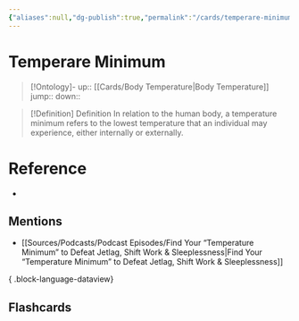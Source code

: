 ```yaml
---
{"aliases":null,"dg-publish":true,"permalink":"/cards/temperare-minimum/","dgPassFrontmatter":true}
---
```


# Temperare Minimum

> [!Ontology]-
> up:: [[Cards/Body Temperature\|Body Temperature]]
> jump::
> down:: 

> [!Definition] Definition
> In relation to the human body, a temperature minimum refers to the lowest temperature that an individual may experience, either internally or externally.

# Reference
- 

## Mentions
- [[Sources/Podcasts/Podcast Episodes/Find Your “Temperature Minimum” to Defeat Jetlag, Shift Work & Sleeplessness\|Find Your “Temperature Minimum” to Defeat Jetlag, Shift Work & Sleeplessness]]

{ .block-language-dataview}

## Flashcards

